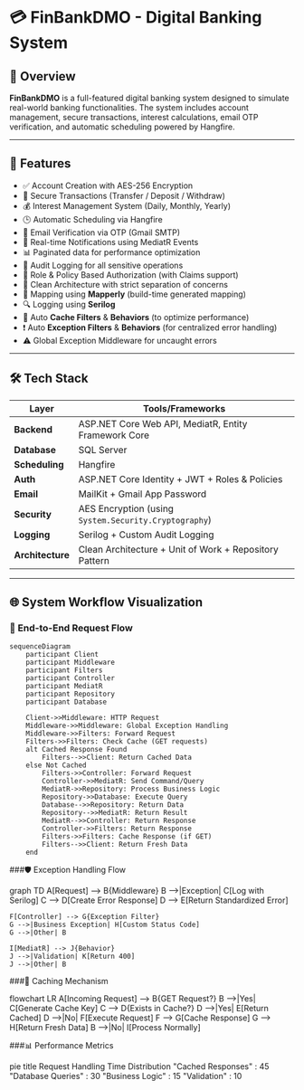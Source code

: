# 💳 FinBankDMO - Digital Banking System

## 🧾 Overview

**FinBankDMO** is a full-featured digital banking system designed to simulate real-world banking functionalities. The system includes account management, secure transactions, interest calculations, email OTP verification, and automatic scheduling powered by Hangfire.

---

## 🚀 Features

- ✅ Account Creation with AES-256 Encryption
- 🔐 Secure Transactions (Transfer / Deposit / Withdraw)
- 💰 Interest Management System (Daily, Monthly, Yearly)
- 🕒 Automatic Scheduling via Hangfire
- 📧 Email Verification via OTP (Gmail SMTP)
- 🔔 Real-time Notifications using MediatR Events
- 📊 Paginated data for performance optimization
- 🧾 Audit Logging for all sensitive operations
- 👤 Role & Policy Based Authorization (with Claims support)
- 🧭 Clean Architecture with strict separation of concerns
- 💫 Mapping using **Mapperly** (build-time generated mapping)
- 🔍 Logging using **Serilog**
- 🧠 Auto **Cache Filters** & **Behaviors** (to optimize performance)
- ❗ Auto **Exception Filters** & **Behaviors** (for centralized error handling)
- ⚠️ Global Exception Middleware for uncaught errors

---

## 🛠️ Tech Stack

| Layer           | Tools/Frameworks |
|----------------|------------------|
| **Backend**    | ASP.NET Core Web API, MediatR, Entity Framework Core |
| **Database**   | SQL Server |
| **Scheduling** | Hangfire |
| **Auth**       | ASP.NET Core Identity + JWT + Roles & Policies |
| **Email**      | MailKit + Gmail App Password |
| **Security**   | AES Encryption (using `System.Security.Cryptography`) |
| **Logging**    | Serilog + Custom Audit Logging |
| **Architecture** | Clean Architecture + Unit of Work + Repository Pattern |

---



## 🌐 System Workflow Visualization

### 🔄 End-to-End Request Flow
```mermaid
sequenceDiagram
    participant Client
    participant Middleware
    participant Filters
    participant Controller
    participant MediatR
    participant Repository
    participant Database
    
    Client->>Middleware: HTTP Request
    Middleware->>Middleware: Global Exception Handling
    Middleware->>Filters: Forward Request
    Filters->>Filters: Check Cache (GET requests)
    alt Cached Response Found
        Filters-->>Client: Return Cached Data
    else Not Cached
        Filters->>Controller: Forward Request
        Controller->>MediatR: Send Command/Query
        MediatR->>Repository: Process Business Logic
        Repository->>Database: Execute Query
        Database-->>Repository: Return Data
        Repository-->>MediatR: Return Result
        MediatR-->>Controller: Return Response
        Controller->>Filters: Return Response
        Filters->>Filters: Cache Response (if GET)
        Filters-->>Client: Return Fresh Data
    end
```
###🛡️ Exception Handling Flow

graph TD
    A[Request] --> B{Middleware}
    B -->|Exception| C[Log with Serilog]
    C --> D[Create Error Response]
    D --> E[Return Standardized Error]
    
    F[Controller] --> G{Exception Filter}
    G -->|Business Exception| H[Custom Status Code]
    G -->|Other| B
    
    I[MediatR] --> J{Behavior}
    J -->|Validation| K[Return 400]
    J -->|Other| B
    
###💾 Caching Mechanism

flowchart LR
    A[Incoming Request] --> B{GET Request?}
    B -->|Yes| C[Generate Cache Key]
    C --> D{Exists in Cache?}
    D -->|Yes| E[Return Cached]
    D -->|No| F[Execute Request]
    F --> G[Cache Response]
    G --> H[Return Fresh Data]
    B -->|No| I[Process Normally]

###📊 Performance Metrics

pie
    title Request Handling Time Distribution
    "Cached Responses" : 45
    "Database Queries" : 30
    "Business Logic" : 15
    "Validation" : 10


    
    


